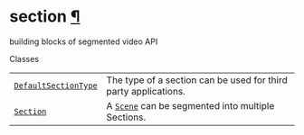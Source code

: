 # section [¶](https://docs.manim.community/en/stable/reference/manim.scene.section.html\#module-manim.scene.section "Link to this heading")

building blocks of segmented video API

Classes

|     |     |
| --- | --- |
| [`DefaultSectionType`](https://docs.manim.community/en/stable/reference/manim.scene.section.DefaultSectionType.html#manim.scene.section.DefaultSectionType "manim.scene.section.DefaultSectionType") | The type of a section can be used for third party applications. |
| [`Section`](https://docs.manim.community/en/stable/reference/manim.scene.section.Section.html#manim.scene.section.Section "manim.scene.section.Section") | A [`Scene`](https://docs.manim.community/en/stable/reference/manim.scene.scene.Scene.html#manim.scene.scene.Scene "manim.scene.scene.Scene") can be segmented into multiple Sections. |